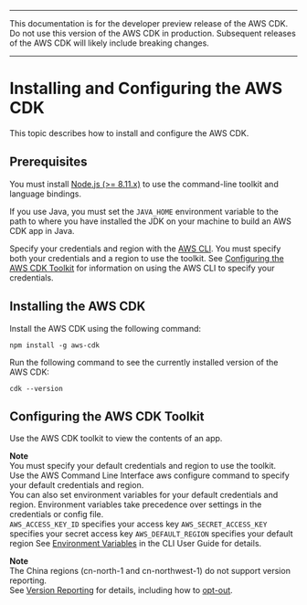 --------

 This documentation is for the developer preview release of the AWS CDK\. Do not use this version of the AWS CDK in production\. Subsequent releases of the AWS CDK will likely include breaking changes\. 

--------

# Installing and Configuring the AWS CDK<a name="cdk_install_config"></a>

This topic describes how to install and configure the AWS CDK\.

## Prerequisites<a name="cdk_install_config_prerequisites"></a>

You must install [Node\.js \(>= 8\.11\.x\)](https://nodejs.org/en/download) to use the command\-line toolkit and language bindings\.

If you use Java, you must set the `JAVA_HOME` environment variable to the path to where you have installed the JDK on your machine to build an AWS CDK app in Java\.

Specify your credentials and region with the [AWS CLI](https://aws.amazon.com/cli)\. You must specify both your credentials and a region to use the toolkit\. See [Configuring the AWS CDK Toolkit](#cdk_credentials) for information on using the AWS CLI to specify your credentials\.

## Installing the AWS CDK<a name="cdk_install_config_install"></a>

Install the AWS CDK using the following command:

```
npm install -g aws-cdk
```

Run the following command to see the currently installed version of the AWS CDK:

```
cdk --version
```

## Configuring the AWS CDK Toolkit<a name="cdk_credentials"></a>

Use the AWS CDK toolkit to view the contents of an app\.

**Note**  
You must specify your default credentials and region to use the toolkit\.  
Use the AWS Command Line Interface aws configure command to specify your default credentials and region\.  
You can also set environment variables for your default credentials and region\. Environment variables take precedence over settings in the credentials or config file\.  
`AWS_ACCESS_KEY_ID` specifies your access key
`AWS_SECRET_ACCESS_KEY` specifies your secret access key
`AWS_DEFAULT_REGION` specifies your default region
See [Environment Variables](https://docs.aws.amazon.com/cli/latest/userguide/cli-environment.html) in the CLI User Guide for details\.

**Note**  
The China regions \(cn\-north\-1 and cn\-northwest\-1\) do not support version reporting\.  
See [Version Reporting](cdk_tools.md#cdk_version_reporting) for details, including how to [opt\-out](cdk_tools.md#cdk_version_reporting_opt_out)\.